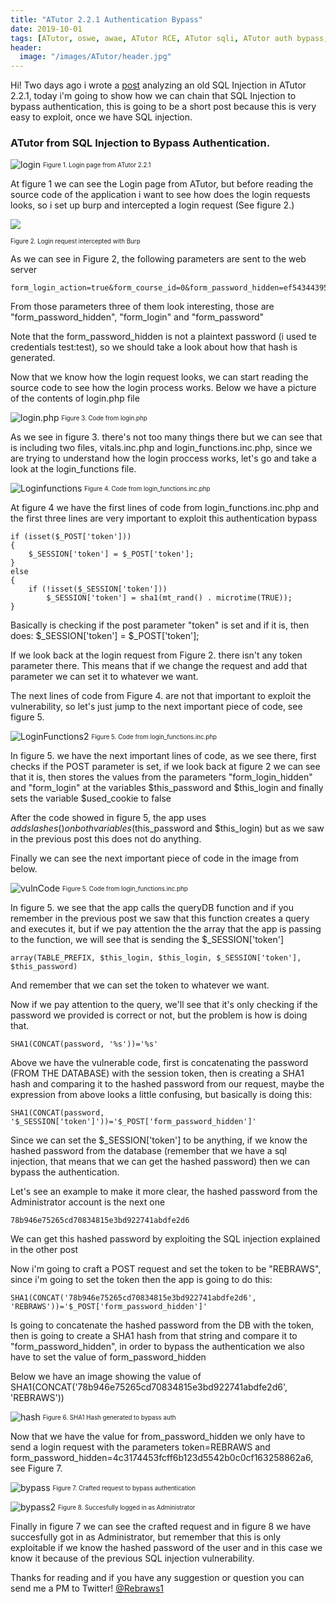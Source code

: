 ```yaml
---
title: "ATutor 2.2.1 Authentication Bypass"
date: 2019-10-01
tags: [ATutor, oswe, awae, ATutor RCE, ATutor sqli, ATutor auth bypass,atutor login bypass, ATutor authentication bypass,atutor exploit auth,offsec, blind sqli, sql injection, Atutor 2.2.1]
header:
  image: "/images/ATutor/header.jpg"
---
```


Hi! Two days ago i wrote a [post](https://rebraws.github.io/ATutor/) analyzing an old SQL Injection in ATutor 2.2.1, today i'm going to show how we can chain that SQL Injection to bypass authentication, this is going to be a short post because this is very easy to exploit, once we have SQL injection. 


### ATutor from SQL Injection to Bypass Authentication.

![login](/images/ATutor/login.png)
<sub><sup>Figure 1. Login page from ATutor 2.2.1</sup></sub>

At figure 1 we can see the Login page from ATutor, but before reading the source code of the application i want to see how does the login requests looks, so i set up burp and intercepted a login request (See figure 2.)

![](/images/ATutor/loginReq.png)

<sub><sup>Figure 2. Login request intercepted with Burp</sup></sub>

As we can see in Figure 2, the following parameters are sent to the web server
```
form_login_action=true&form_course_id=0&form_password_hidden=ef54344395c598213ae8345db480c6916a25c75a&p=&form_login=test&form_password=&submit=Login
```
From those parameters three of them look interesting, those are "form_password_hidden", "form_login" and "form_password"

Note that the form_password_hidden is not a plaintext password (i used te credentials test:test), so we should take a look about how that hash is generated.

Now that we know how the login request looks, we can start reading the source code to see how the login process works. Below we have a picture of the contents of login.php file

![login.php](/images/ATutor/loginCode.png)
<sub><sup>Figure 3. Code from login.php</sup></sub>

As we see in figure 3. there's not too many things there but we can see that is including two files, vitals.inc.php and login_functions.inc.php, since we are trying to understand how the login proccess works, let's go and take a look at the login_functions file.

![Loginfunctions](/images/ATutor/login_functions.png)
<sub><sup>Figure 4. Code from login_functions.inc.php</sup></sub>


At figure 4 we have the first lines of code from login_functions.inc.php and the first three lines are very important to exploit this authentication bypass
```
if (isset($_POST['token']))
{
    $_SESSION['token'] = $_POST['token'];
}
else
{
    if (!isset($_SESSION['token']))
        $_SESSION['token'] = sha1(mt_rand() . microtime(TRUE));
}
```
Basically is checking if the post parameter "token" is set and if it is, then does: $_SESSION['token'] = $_POST['token'];

If we look back at the login request from Figure 2. there isn't any token parameter there. This means that if we change the request and add that parameter we can set it to whatever we want. 

The next lines of code from Figure 4. are not that important to exploit the vulnerability, so let's just jump to the next important piece of code, see figure 5.

![LoginFunctions2](/images/ATutor/login_functions2.png)
<sub><sup>Figure 5. Code from login_functions.inc.php</sup></sub>

In figure 5. we have the next important lines of code, as we see there, first checks if the POST parameter is set, if we look back at figure 2 we can see that it is, then stores the values from the parameters "form_login_hidden" and "form_login" at the variables $this_password and $this_login and finally sets the variable $used_cookie to false

After the code showed in figure 5, the app uses $addslashes() on both variables ($this_password and $this_login) but as we saw in the previous post this does not do anything.

Finally we can see the next important piece of code in the image from below.

![vulnCode](/images/ATutor/login_functions3.png)
<sub><sup>Figure 5. Code from login_functions.inc.php</sup></sub>

In figure 5. we see that the app calls the queryDB function and if you remember in the previous post we saw that this function creates a query and executes it, but if we pay attention the the array that the app is passing to the function, we will see that is sending the $_SESSION['token']
```
array(TABLE_PREFIX, $this_login, $this_login, $_SESSION['token'], $this_password)
```
And remember that we can set the token to whatever we want.

Now if we pay attention to the query, we'll see that it's only checking if the password we provided is correct or not, but the problem is how is doing that.

```
SHA1(CONCAT(password, '%s'))='%s'
```
Above we have the vulnerable code, first is concatenating the password (FROM THE DATABASE) with the session token, then is creating a SHA1 hash and comparing it to the hashed password from our request, maybe the expression from above looks a little confusing, but basically is doing this:

```
SHA1(CONCAT(password, '$_SESSION['token']'))='$_POST['form_password_hidden']'
```
Since we can set the $_SESSION['token'] to be anything, if we know the hashed password from the database (remember that we have a sql injection, that means that we can get the hashed password) then we can bypass the authentication.

Let's see an example to make it more clear, the hashed password from the Administrator account is the next one

```
78b946e75265cd70834815e3bd922741abdfe2d6
```
We can get this hashed password by exploiting the SQL injection explained in the other post

Now i'm going to craft a POST request and set the token to be "REBRAWS", since i'm going to set the token then the app is going to do this:
```
SHA1(CONCAT('78b946e75265cd70834815e3bd922741abdfe2d6', 'REBRAWS'))='$_POST['form_password_hidden']'
```
Is going to concatenate the hashed password from the DB with the token, then is going to create a SHA1 hash from that string and compare it to "form_password_hidden", in order to bypass the authentication we also have to set the value of form_password_hidden

Below we have an image showing the value of SHA1(CONCAT('78b946e75265cd70834815e3bd922741abdfe2d6', 'REBRAWS'))

![hash](/images/ATutor/hash.png)
<sub><sup>Figure 6. SHA1 Hash generated to bypass auth</sup></sub>

Now that we have the value for from_password_hidden we only have to send a login request with the parameters token=REBRAWS and form_password_hidden=4c3174453fcff6b123d5542b0c0cf163258862a6, see Figure 7.

![bypass](/images/ATutor/bypass.png)
<sub><sup>Figure 7. Crafted request to bypass authentication </sup></sub>

![bypass2](/images/ATutor/bypass2.png)
<sub><sup>Figure 8. Succesfully logged in as Administrator</sup></sub>

Finally in figure 7 we can see the crafted request and in figure 8 we have succesfully got in as Administrator, but remember that this is only exploitable if we know the hashed password of the user and in this case we know it because of the previous SQL injection vulnerability.

Thanks for reading and if you have any suggestion or question you can send me a PM to Twitter! [@Rebraws1](https://twitter.com/Rebraws1)

